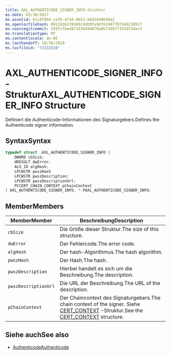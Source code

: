 ```yaml
---
title: AXL_AUTHENTICODE_SIGNER_INFO-Struktur
ms.date: 03/30/2017
ms.assetid: 81c0f8b4-ce35-4716-8651-b642d40648a2
ms.openlocfilehash: 00132bb378d69c0db9fe9d762407707346238917
ms.sourcegitcommit: 559fcfbe4871636494870a8b716bf7325df34ac5
ms.translationtype: MT
ms.contentlocale: de-DE
ms.lasthandoff: 10/30/2019
ms.locfileid: "73132510"
---
```

# <a name="axl_authenticode_signer_info-structure"></a><span data-ttu-id="72876-102">AXL_AUTHENTICODE_SIGNER_INFO-Struktur</span><span class="sxs-lookup"><span data-stu-id="72876-102">AXL_AUTHENTICODE_SIGNER_INFO Structure</span></span>
<span data-ttu-id="72876-103">Definiert die Authenticode-Informationen des Signaturgebers.</span><span class="sxs-lookup"><span data-stu-id="72876-103">Defines the Authenticode signer information.</span></span>  
  
## <a name="syntax"></a><span data-ttu-id="72876-104">Syntax</span><span class="sxs-lookup"><span data-stu-id="72876-104">Syntax</span></span>  
  
```cpp  
typedef struct _AXL_AUTHENTICODE_SIGNER_INFO {  
    DWORD cbSize;  
    HRESULT dwError;  
    ALG_ID algHash;  
    LPCWSTR pwszHash  
    LPCWSTR pwszDescription;  
    LPCWSTR pwszDescriptionUrl;  
    PCCERT_CHAIN_CONTEXT pChainContext  
} AXL_AUTHENTICODE_SIGNER_INFO, * PAXL_AUTHENTICODE_SIGNER_INFO;  
```  
  
## <a name="members"></a><span data-ttu-id="72876-105">Member</span><span class="sxs-lookup"><span data-stu-id="72876-105">Members</span></span>  
  
|<span data-ttu-id="72876-106">Member</span><span class="sxs-lookup"><span data-stu-id="72876-106">Member</span></span>|<span data-ttu-id="72876-107">Beschreibung</span><span class="sxs-lookup"><span data-stu-id="72876-107">Description</span></span>|  
|------------|-----------------|  
|`cbSize`|<span data-ttu-id="72876-108">Die Größe dieser Struktur.</span><span class="sxs-lookup"><span data-stu-id="72876-108">The size of this structure.</span></span>|  
|`dwError`|<span data-ttu-id="72876-109">Der Fehlercode.</span><span class="sxs-lookup"><span data-stu-id="72876-109">The error code.</span></span>|  
|`algHash`|<span data-ttu-id="72876-110">Der hash-Algorithmus.</span><span class="sxs-lookup"><span data-stu-id="72876-110">The hash algorithm.</span></span>|  
|`pwszHash`|<span data-ttu-id="72876-111">Der Hash.</span><span class="sxs-lookup"><span data-stu-id="72876-111">The hash.</span></span>|  
|`pwszDescription`|<span data-ttu-id="72876-112">Hierbei handelt es sich um die Beschreibung.</span><span class="sxs-lookup"><span data-stu-id="72876-112">The description.</span></span>|  
|`pwszDescriptionUrl`|<span data-ttu-id="72876-113">Die URL der Beschreibung.</span><span class="sxs-lookup"><span data-stu-id="72876-113">The URL of the description.</span></span>|  
|`pChainContext`|<span data-ttu-id="72876-114">Der Chaincontext des Signaturgebers.</span><span class="sxs-lookup"><span data-stu-id="72876-114">The chain context of the signer.</span></span> <span data-ttu-id="72876-115">Siehe [CERT_CONTEXT](/windows/win32/api/wincrypt/ns-wincrypt-cert_context) -Struktur.</span><span class="sxs-lookup"><span data-stu-id="72876-115">See the [CERT_CONTEXT](/windows/win32/api/wincrypt/ns-wincrypt-cert_context) structure.</span></span>|  
  
## <a name="see-also"></a><span data-ttu-id="72876-116">Siehe auch</span><span class="sxs-lookup"><span data-stu-id="72876-116">See also</span></span>

- [<span data-ttu-id="72876-117">Authenticode</span><span class="sxs-lookup"><span data-stu-id="72876-117">Authenticode</span></span>](index.md)
